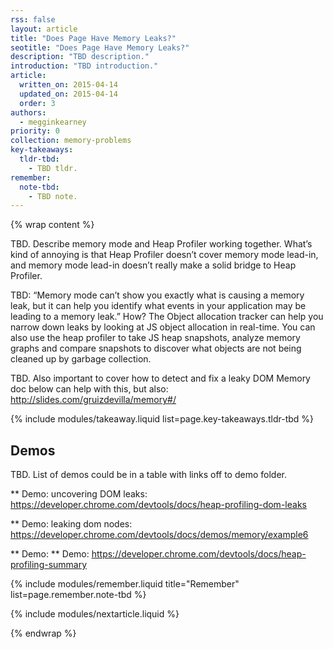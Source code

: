 ```yaml
---
rss: false
layout: article
title: "Does Page Have Memory Leaks?"
seotitle: "Does Page Have Memory Leaks?"
description: "TBD description."
introduction: "TBD introduction."
article:
  written_on: 2015-04-14
  updated_on: 2015-04-14
  order: 3
authors:
  - megginkearney
priority: 0
collection: memory-problems
key-takeaways:
  tldr-tbd:
    - TBD tldr.
remember:
  note-tbd:
    - TBD note.
---
```

{% wrap content %}

TBD. Describe memory mode and Heap Profiler working together. What’s kind of annoying is that Heap Profiler doesn’t cover memory mode lead-in, and memory mode lead-in doesn’t really make a solid bridge to Heap Profiler.
 
TBD: “Memory mode can’t show you exactly what is causing a memory leak, but it can help you identify what events in your application may be leading to a memory leak.” How? The Object allocation tracker can help you narrow down leaks by looking at JS object allocation in real-time. You can also use the heap profiler to take JS heap snapshots, analyze memory graphs and compare snapshots to discover what objects are not being cleaned up by garbage collection.

TBD. Also important to cover how to detect and fix a leaky DOM
Memory doc below can help with this, but also: http://slides.com/gruizdevilla/memory#/

{% include modules/takeaway.liquid list=page.key-takeaways.tldr-tbd %}

## Demos

TBD. List of demos could be in a table with links off to demo folder.

** Demo: uncovering DOM leaks: https://developer.chrome.com/devtools/docs/heap-profiling-dom-leaks

** Demo: leaking dom nodes: https://developer.chrome.com/devtools/docs/demos/memory/example6 

** Demo: ** Demo: https://developer.chrome.com/devtools/docs/heap-profiling-summary

{% include modules/remember.liquid title="Remember" list=page.remember.note-tbd %}

{% include modules/nextarticle.liquid %}

{% endwrap %}
